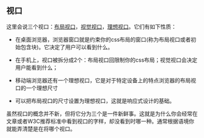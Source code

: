 ## 视口

这里会说三个视口：[布局视口](https://github.com/zonghuan/viewport/blob/master/%E8%A7%86%E5%8F%A3/%E5%B8%83%E5%B1%80%E8%A7%86%E5%8F%A3.md)，[视觉视口](https://github.com/zonghuan/viewport/blob/master/%E8%A7%86%E5%8F%A3/%E8%A7%86%E8%A7%89%E8%A7%86%E5%8F%A3.md)，[理想视口](https://github.com/zonghuan/viewport/blob/master/%E8%A7%86%E5%8F%A3/%E7%90%86%E6%83%B3%E8%A7%86%E5%8F%A3.md)。它们有如下性质：

* 在桌面浏览器，浏览器窗口就是约束你的css布局的窗口(称为布局视口或者初始包含块)。它决定了用户可以看到什么。

* 在手机上，视口被拆分成2个：布局视口回限制你的css布局；视觉视口会决定用户能看到什么；

* 移动端浏览器还有一个理想视口，它是对于特定设备上的特点浏览器的布局视口的一个理想尺寸

* 可以把布局视口的尺寸设置为理想视口，这就是响应式设计的基础。

虽然视口的概念并不新，但将它分为三个是一件新鲜事。这就是为什么你会经常在文章或者W3C推荐标准中看到视口的字样，却没看到时哪一种。通常根据语境你就能弄清楚是在将哪个视口。 